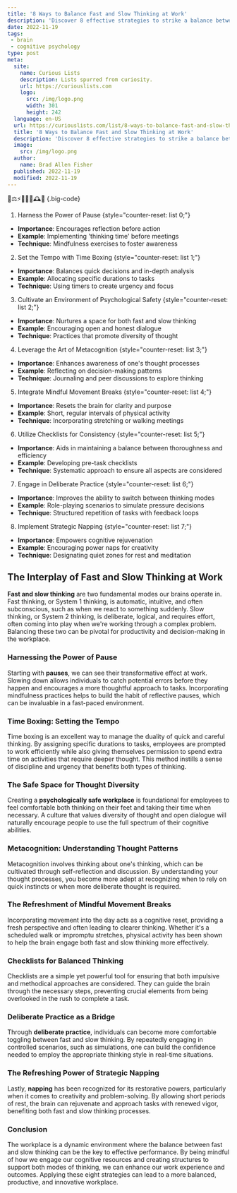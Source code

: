 ```yaml
---
title: '8 Ways to Balance Fast and Slow Thinking at Work'
description: 'Discover 8 effective strategies to strike a balance between quick decision-making and thoughtful analysis at work. Stay curious while optimizing your productivity.'
date: 2022-11-19
tags:
 - brain
 - cognitive psychology
type: post
meta:
  site:
    name: Curious Lists
    description: Lists spurred from curiosity.
    url: https://curiouslists.com
    logo:
      src: /img/logo.png
      width: 301
      height: 242
  language: en-US
  url: https://curiouslists.com/list/8-ways-to-balance-fast-and-slow-thinking-at-work
  title: '8 Ways to Balance Fast and Slow Thinking at Work'
  description: 'Discover 8 effective strategies to strike a balance between quick decision-making and thoughtful analysis at work. Stay curious while optimizing your productivity.'
  image:
    src: /img/logo.png
  author:
    name: Brad Allen Fisher
  published: 2022-11-19
  modified: 2022-11-19
---
```



🧠⚖️⚡️🐢💭🔄🕰️🤔 {.big-code}

1. Harness the Power of Pause {style="counter-reset: list 0;"}
  - **Importance**: Encourages reflection before action
  - **Example**: Implementing 'thinking time' before meetings
  - **Technique**: Mindfulness exercises to foster awareness

2. Set the Tempo with Time Boxing {style="counter-reset: list 1;"}
  - **Importance**: Balances quick decisions and in-depth analysis
  - **Example**: Allocating specific durations to tasks
  - **Technique**: Using timers to create urgency and focus

3. Cultivate an Environment of Psychological Safety {style="counter-reset: list 2;"}
  - **Importance**: Nurtures a space for both fast and slow thinking
  - **Example**: Encouraging open and honest dialogue
  - **Technique**: Practices that promote diversity of thought

4. Leverage the Art of Metacognition {style="counter-reset: list 3;"}
  - **Importance**: Enhances awareness of one's thought processes
  - **Example**: Reflecting on decision-making patterns
  - **Technique**: Journaling and peer discussions to explore thinking

5. Integrate Mindful Movement Breaks {style="counter-reset: list 4;"}
  - **Importance**: Resets the brain for clarity and purpose
  - **Example**: Short, regular intervals of physical activity
  - **Technique**: Incorporating stretching or walking meetings

6. Utilize Checklists for Consistency {style="counter-reset: list 5;"}
  - **Importance**: Aids in maintaining a balance between thoroughness and efficiency
  - **Example**: Developing pre-task checklists
  - **Technique**: Systematic approach to ensure all aspects are considered

7. Engage in Deliberate Practice {style="counter-reset: list 6;"}
  - **Importance**: Improves the ability to switch between thinking modes
  - **Example**: Role-playing scenarios to simulate pressure decisions
  - **Technique**: Structured repetition of tasks with feedback loops

8. Implement Strategic Napping {style="counter-reset: list 7;"}
  - **Importance**: Empowers cognitive rejuvenation
  - **Example**: Encouraging power naps for creativity
  - **Technique**: Designating quiet zones for rest and meditation

## The Interplay of Fast and Slow Thinking at Work

**Fast and slow thinking** are two fundamental modes our brains operate in. Fast thinking, or System 1 thinking, is automatic, intuitive, and often subconscious, such as when we react to something suddenly. Slow thinking, or System 2 thinking, is deliberate, logical, and requires effort, often coming into play when we're working through a complex problem. Balancing these two can be pivotal for productivity and decision-making in the workplace.

### Harnessing the Power of Pause

Starting with **pauses**, we can see their transformative effect at work. Slowing down allows individuals to catch potential errors before they happen and encourages a more thoughtful approach to tasks. Incorporating mindfulness practices helps to build the habit of reflective pauses, which can be invaluable in a fast-paced environment.

### Time Boxing: Setting the Tempo

Time boxing is an excellent way to manage the duality of quick and careful thinking. By assigning specific durations to tasks, employees are prompted to work efficiently while also giving themselves permission to spend extra time on activities that require deeper thought. This method instills a sense of discipline and urgency that benefits both types of thinking.

### The Safe Space for Thought Diversity

Creating a **psychologically safe workplace** is foundational for employees to feel comfortable both thinking on their feet and taking their time when necessary. A culture that values diversity of thought and open dialogue will naturally encourage people to use the full spectrum of their cognitive abilities.

### Metacognition: Understanding Thought Patterns

Metacognition involves thinking about one's thinking, which can be cultivated through self-reflection and discussion. By understanding your thought processes, you become more adept at recognizing when to rely on quick instincts or when more deliberate thought is required.

### The Refreshment of Mindful Movement Breaks

Incorporating movement into the day acts as a cognitive reset, providing a fresh perspective and often leading to clearer thinking. Whether it's a scheduled walk or impromptu stretches, physical activity has been shown to help the brain engage both fast and slow thinking more effectively.

### Checklists for Balanced Thinking

Checklists are a simple yet powerful tool for ensuring that both impulsive and methodical approaches are considered. They can guide the brain through the necessary steps, preventing crucial elements from being overlooked in the rush to complete a task.

### Deliberate Practice as a Bridge

Through **deliberate practice**, individuals can become more comfortable toggling between fast and slow thinking. By repeatedly engaging in controlled scenarios, such as simulations, one can build the confidence needed to employ the appropriate thinking style in real-time situations.

### The Refreshing Power of Strategic Napping

Lastly, **napping** has been recognized for its restorative powers, particularly when it comes to creativity and problem-solving. By allowing short periods of rest, the brain can rejuvenate and approach tasks with renewed vigor, benefiting both fast and slow thinking processes.

### Conclusion

The workplace is a dynamic environment where the balance between fast and slow thinking can be the key to effective performance. By being mindful of how we engage our cognitive resources and creating structures to support both modes of thinking, we can enhance our work experience and outcomes. Applying these eight strategies can lead to a more balanced, productive, and innovative workplace.